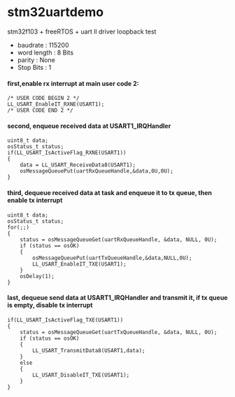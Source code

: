 # stm32uartdemo
stm32f103 + freeRTOS + uart ll driver loopback test

- baudrate    : 115200
- word length : 8 Bits
- parity      : None
- Stop Bits   : 1

#### first,enable rx interrupt at main user code 2:

```
/* USER CODE BEGIN 2 */
LL_USART_EnableIT_RXNE(USART1);   
/* USER CODE END 2 */
  ```
  
#### second, enqueue received data at USART1_IRQHandler
```
uint8_t data;
osStatus_t status;
if(LL_USART_IsActiveFlag_RXNE(USART1))
{
	data = LL_USART_ReceiveData8(USART1);
	osMessageQueuePut(uartRxQueueHandle,&data,0U,0U);
}
```
#### third, dequeue received data at task and enqueue it to tx queue, then enable tx interrupt
````
uint8_t data;
osStatus_t status;
for(;;)
{
	status = osMessageQueueGet(uartRxQueueHandle, &data, NULL, 0U);
	if (status == osOK)
	{
		osMessageQueuePut(uartTxQueueHandle,&data,NULL,0U);
		LL_USART_EnableIT_TXE(USART1);
	}
	osDelay(1);
}
````
#### last, dequeue send data at USART1_IRQHandler and transmit it, if tx queue is empty, disable tx interrupt
````
if(LL_USART_IsActiveFlag_TXE(USART1))
{
	status = osMessageQueueGet(uartTxQueueHandle, &data, NULL, 0U);
	if (status == osOK)
	{
		LL_USART_TransmitData8(USART1,data);
	}
	else				
	{
		LL_USART_DisableIT_TXE(USART1);
	}			
}
````
